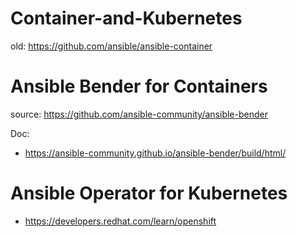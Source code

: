 # Container-and-Kubernetes
old: https://github.com/ansible/ansible-container

# Ansible Bender for Containers
source: https://github.com/ansible-community/ansible-bender

Doc:
- https://ansible-community.github.io/ansible-bender/build/html/

# Ansible Operator for Kubernetes
- https://developers.redhat.com/learn/openshift
